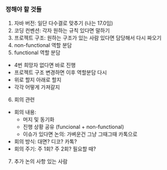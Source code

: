 ### 정해야 할 것들

1. 자바 버전: 일단 다수결로 맞추기 (나는 17.0임)
2. 코딩 컨벤션: 각자 원하는 규칙 있다면 말하기
4. 프로젝트 구조: 원하는 구조가 있는 사람 있다면 담당해서 다시 짜오기
3. non-functional 역할 분담
5. functional 역할 분담
  - 4번 희망자 없다면 바로 진행
  - 프로젝트 구조 변경하면 이후 역할분담 다시
  - 위로 할지 아래로 할지
  - 각각 어떻게 가져갈지 
6. 회의 관련
  - 회의 내용:
    - 머지 및 동기화 
    - 진행 상황 공유 (funcional + non-functional)
    - 이슈가 있다면 논의: 가벼운건 그냥 그때그때 카톡으로
  - 회의 방식: 대면? 디코? 카톡?
  - 회의 주기: 주 1회? 주 2회? 필요할 때?
7. 추가 논의 사항 있는 사람

